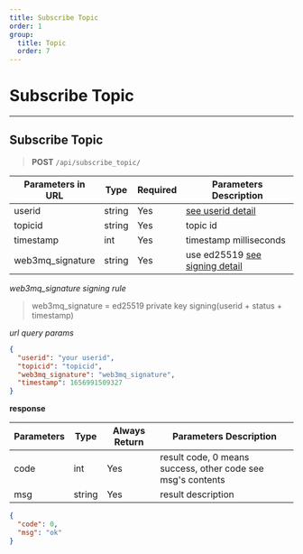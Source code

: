 ```yaml
---
title: Subscribe Topic
order: 1
group:
  title: Topic
  order: 7
---
```


# Subscribe Topic

---

## Subscribe Topic

> **POST** `/api/subscribe_topic/`

| Parameters in URL | Type   | Required | Parameters Description                                                |
| ----------------- | ------ | -------- | --------------------------------------------------------------------- |
| userid            | string | Yes      | [see userid detail](/docs/Web3MQ-API/pubkey/save_pubkey#generate-your-userid) |
| topicid           | string | Yes      | topic id                                                              |
| timestamp         | int    | Yes      | timestamp milliseconds                                                |
| web3mq_signature  | string | Yes      | use ed25519 [see signing detail](/docs/Web3MQ-API/signature)                  |

_web3mq_signature signing rule_

> web3mq_signature = ed25519 private key signing(userid + status + timestamp)

_url query params_

```json
{
  "userid": "your userid",
  "topicid": "topicid",
  "web3mq_signature": "web3mq_signature",
  "timestamp": 1656991509327
}
```

**response**

| Parameters | Type   | Always Return | Parameters Description                                      |
| ---------- | ------ | ------------- | ----------------------------------------------------------- |
| code       | int    | Yes           | result code, 0 means success, other code see msg's contents |
| msg        | string | Yes           | result description                                          |

```json
{
  "code": 0,
  "msg": "ok"
}
```
